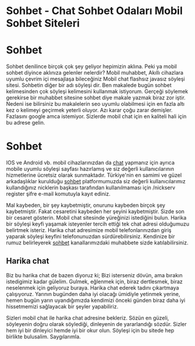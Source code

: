 # Sohbet - Chat Sohbet Odaları Mobil Sohbet Siteleri
# Sohbet
Sohbet denilince birçok çok şey geliyor hepimizin aklına. Peki ya mobil sohbet diyince aklınıza gelenler nelerdir?
Mobil muhabbet, Akıllı cihazlara uyumlu çevrim içi mesajlaşa bileceğiniz Mobil chat flashsız javasız söyleşi sitesi. Sohbetin diğer bir adı söyleşi dir. Ben makalede bugün sohbet kelimesinden çok söyleşi kelimesini kullanmak istiyorum. Gerçeği söylemek gerekirse bir muhabbet sitesine sohbet diye makale yazmak biraz zor iştir. Nedeni ise bilirsiniz bu makalelerin seo uyumlu olabilmesi için en fazla altı kez o kelimeyi geçirmek yeterli oluyor. Azı karar çoğu zarar demişler. Fazlasını google amca istemiyor. Sizlerde mobil chat için en kaliteli hali için bu adrese gelin.

<h1>Sohbet </h1>
IOS ve Android vb. mobil cihazlarınızdan da <a href="https://www.websohbet.org.tr" title="chat">chat</a> yapmanız için ayrıca mobile uyumlu söyleşi sayfası hazırlamış ve siz değerli kullanıcılarının hizmetlerine ücretsiz olarak sunmaktadır.
Türkiye'nin en samimi ve güzel arkadaşlıklar kurulduğu <a href="https://www.sohbete.com.tr" title="sohbet">sohbet</a> platformumuzda siz değerli kullanıcılarımız kullandığınız nicklerin başkası tarafından kullanılmaması için /nickserv register şifre e-mail komutuyla kayıt ediniz. 

Mal kaybeden, bir şey kaybetmiştir, onurunu kaybeden birçok şey kaybetmiştir. Fakat cesaretini kaybeden her şeyini kaybetmiştir. Sizde son bir cesaret gösterin. Mobil chat sitesinde yüreğinizi istediğini bulun.
Harika bir söyleşi keyfi yaşamak isteyenler tercih ettiği tek chat adresi olduğumuzu belirtmek isteriz. Harika chat adresimize mobil telefonlarınızdan giriş yaparak söyleşi keyfini telefonunuzdan sürdürebilirsiniz. Kendinize bir rumuz belirleyerek <a href="https://www.omegletv.org.tr" title="sohbet">sohbet</a> kanallarımızdaki muhabbete sizde katılabilirsiniz.

<h2>Harika chat </h2>
Biz bu harika chat de bazen diyoruz ki; Bizi isterseniz dövün, ama bırakın istedigimiz kadar gülelim.
Gulmek, eğlenmek için, biraz dertlesmek, biraz neselenmek için geliyoruz buraya. Harika chat ederek tadını çıkartmaya çalışıyoruz.
Yarının bugünden daha iyi olacağı ümidiyle yetinmek yerine, hemen bugün yarın uyandığımızda kendimizi önceki günden biraz daha iyi hissetmemizi sağlayacak bir şeyler yapabiliriz.

Sizleri mobil chat ile harika chat adresine bekleriz.
Sözün en güzeli, söyleyenin doğru olarak söylediği, dinleyenin de yararlandığı sözdür. Sizler hem iyi bir dinleyici hemde iyi bir okur olun. Söyleşi için bu sitede hep birlikte bulusalim.
Saygılarımla.
